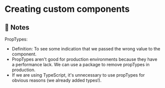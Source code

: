 # Creating custom components

## 📝 Notes

PropTypes: 

* Definition: To see some indication that we passed the wrong value to the component.
* PropTypes aren't good for production environments because they have a performance lack. We can use a package to remove propTypes in production. 
* If we are using TypeScript, it's unnecessary to use propTypes for obvious reasons (we already added types!). 